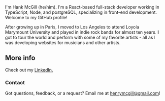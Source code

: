 I'm Hank McGill (he/him).  I'm a React-based full-stack developer working in TypeScript, Node, and postgreSQL, specializing in front-end development.  Welcome to my GitHub profile!

After growing up in Paris, I moved to Los Angeles to attend Loyola Marymount University and played in indie rock bands for almost ten years.  I got to tour the world and perform with some of my favorite artists - all as I was developing websites for musicians and other artists.

## More info
Check out my [LinkedIn.](https://www.linkedin.com/in/hank-mcgill-999750184/)

### Contact
Got questions, feedback, or a request? Email me at henrymcgill@gmail.com!
